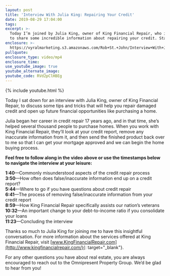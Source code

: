 ```yaml
---
layout: post
title: 'Interview With Julia King: Repairing Your Credit'
date: 2019-08-29 17:04:00
tags:
excerpt: >-
  Today I’m joined by Julia King, owner of King Financial Repair, who is going
  to share some incredible information about repairing your credit. Stay tuned.
enclosure: >-
  https://vyralmarketing.s3.amazonaws.com/Rob+St.+John/Interview+With+Julia+King-+Repairing+Your+Credit.mp4
pullquote:
enclosure_type: video/mp4
enclosure_time:
use_youtube_image: true
youtube_alternate_image:
youtube_code: RVd2pClHBEg
---
```


{% include youtube.html %}

Today I sat down for an interview with Julia King, owner of King Financial Repair, to discuss some tips and tricks that will help you repair damaged credit and open up future financial opportunities like purchasing a home.

Julia began her career in credit repair 17 years ago, and in that time, she’s helped several thousand people to purchase homes. When you work with King Financial Repair, they’ll look at your credit report, remove any inaccurate information from it, and then send the finished product back over to me so that I can get your mortgage approved and we can begin the home buying process.

**Feel free to follow along in the video above or use the timestamps below to navigate the interview at your leisure:**

**1:40**—Commonly misunderstood aspects of the credit repair process<br>**3:50**—How often does false/inaccurate information end up on a credit report?<br>**5:44**—Where to go if you have questions about credit repair<br>**6:41**—The process of removing false/inaccurate information from your credit report<br>**8:59**—How King Financial Repair specifically assists our nation’s veterans<br>**10:32**—An important change to your debt-to-income ratio if you consolidate your loans<br>**11:23**—Concluding the interview

Thanks so much to Julia King for joining me to have this insightful conversation. For more information about the services offered at King Financial Repair, visit [www.KingFinancialRepair.com](http://www.kingfinancialrepair.com/){: target="_blank"}.

For any other questions you have about real estate, you are always encouraged to reach out to the Omnipresent Property Group. We’d be glad to hear from you\!<br>&nbsp;